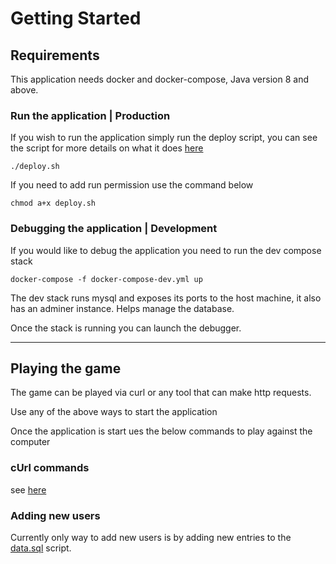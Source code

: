 # Getting Started

## Requirements

This application needs docker and docker-compose, Java version 8 and above.

### Run the application | Production

If you wish to run the application simply run the deploy script, you can see the script for more details on what it does [here](deploy.sh)

```./deploy.sh```

If you need to add run permission use the command below

```chmod a+x deploy.sh```

### Debugging the application | Development

If you would like to debug the application you need to run the dev compose stack

```docker-compose -f docker-compose-dev.yml up```

The dev stack runs mysql and exposes its ports to the host machine, it also has an adminer instance. Helps manage the database.

Once the stack is running you can launch the debugger.

---

## Playing the game

The game can be played via curl or any tool that can make http requests.

Use any of the above ways to start the application

Once the application is start ues the below commands to play against the computer

### cUrl commands

see [here](curl.md)

### Adding new users

Currently only way to add new users is by adding new entries to the [data.sql](src/main/resources/data.sql) script.
